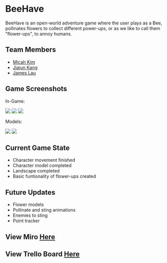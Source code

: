 # BeeHave

BeeHave is an open-world adventure game where the user plays as a Bee, pollinates flowers to collect different power-ups, or as we like to call them "flower-ups", to annoy humans.

## Team Members
- <a href="https://github.com/kimmicah">Micah Kim</a>
- <a href="https://github.com/JiajunK">Jiajun Kang</a>
- <a href="https://github.com/jklaulau">James Lau</a>

## Game Screenshots
In-Game:

<img class="ui huge middle image" src="images/game-v1-1.png">
<img class="ui huge middle image" src="images/game-v1-2.png">
<img class="ui huge middle image" src="images/game-v1-3.png">

Models:

<img class="ui huge middle image" src="images/bee-model-1.png">
<img class="ui huge middle image" src="images/bee-model-2.png">

## Current Game State
- Character movement finished
- Character model completed
- Landscape completed
- Basic funtionality of flower-ups created

## Future Updates
- Flower models
- Pollinate and sting animations
- Enemies to sting
- Point tracker

## View Miro <a href="https://miro.com/app/board/o9J_lSn7fj4=/">Here</a> 

## View Trello Board <a href="https://trello.com/b/Qbd5DfBi/bee-simulator">Here</a>


